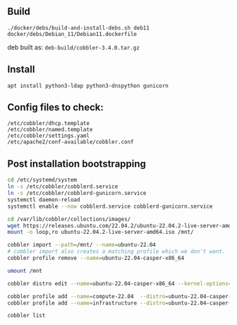 ## Build
`./docker/debs/build-and-install-debs.sh deb11 docker/debs/Debian_11/Debian11.dockerfile`

deb built as: `deb-build/cobbler-3.4.0.tar.gz`

## Install
`apt install python3-ldap python3-dnspython gunicorn`

## Config files to check:
```
/etc/cobbler/dhcp.template
/etc/cobbler/named.template
/etc/cobbler/settings.yaml
/etc/apache2/conf-available/cobbler.conf
```
## Post installation bootstrapping

```bash
cd /etc/systemd/system
ln -s /etc/cobbler/cobblerd.service
ln -s /etc/cobbler/cobblerd-gunicorn.service
systemctl daemon-reload
systemctl enable --now cobblerd.service cobblerd-gunicorn.service
```

```bash
cd /var/lib/cobbler/collections/images/
wget https://releases.ubuntu.com/22.04.2/ubuntu-22.04.2-live-server-amd64.iso
mount -o loop,ro ubuntu-22.04.2-live-server-amd64.iso /mnt/

cobbler import --path=/mnt/ --name=ubuntu-22.04
# cobbler import also creates a matching profile which we don't want.
cobbler profile remove --name=ubuntu-22.04-casper-x86_64

umount /mnt

cobbler distro edit --name=ubuntu-22.04-casper-x86_64 --kernel-options="swapaccount=1 transparent_hugepage=madvise net.ifnames=0 biosdevname=0 ipv6.disable=1" --kernel-options-post="swapaccount=1 transparent_hugepage=madvise net.ifnames=0 biosdevname=0 ipv6.disable=1"

cobbler profile add --name=compute-22.04  --distro=ubuntu-22.04-casper-x86_64 --filename="/pxelinux.0"
cobbler profile add --name=infrastructure --distro=ubuntu-22.04-casper-x86_64

cobbler list
```
